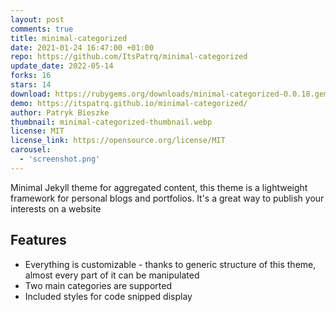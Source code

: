 ```yaml
---
layout: post
comments: true
title: minimal-categorized
date: 2021-01-24 16:47:00 +01:00
repo: https://github.com/ItsPatrq/minimal-categorized
update_date: 2022-05-14
forks: 16
stars: 14
download: https://rubygems.org/downloads/minimal-categorized-0.0.18.gem
demo: https://itspatrq.github.io/minimal-categorized/
author: Patryk Bieszke
thumbnail: minimal-categorized-thumbnail.webp
license: MIT
license_link: https://opensource.org/license/MIT
carousel:
  - 'screenshot.png'
---
```


Minimal Jekyll theme for aggregated content, this theme is a lightweight framework for personal blogs and portfolios. It's a great way to publish your interests on a website

## Features

* Everything is customizable - thanks to generic structure of this theme, almost every part of it can be manipulated
* Two main categories are supported
* Included styles for code snipped display
